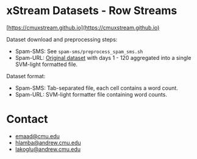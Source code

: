 # xStream Datasets - Row Streams

[https://cmuxstream.github.io](https://cmuxstream.github.io)

Dataset download and preprocessing steps:
 
   * Spam-SMS: See `spam-sms/preprocess_spam_sms.sh`
   * Spam-URL: [Original dataset](https://archive.ics.uci.edu/ml/datasets/URL+Reputation)
     with days 1 - 120 aggregated into a single SVM-light formatted file.

Dataset format:

   * Spam-SMS: Tab-separated file, each cell contains a word count.
   * Spam-URL: SVM-light formatter file containing word counts.

# Contact

   * emaad@cmu.edu
   * hlamba@andrew.cmu.edu
   * lakoglu@andrew.cmu.edu

[1]: https://archive.ics.uci.edu/ml/datasets.html
